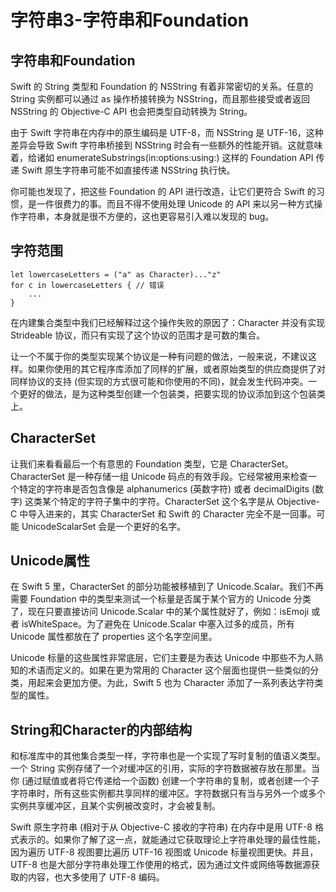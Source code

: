 # 字符串3-字符串和Foundation

## 字符串和Foundation

Swift 的 String 类型和 Foundation 的 NSString 有着非常密切的关系。任意的 String 实例都可以通过 as 操作桥接转换为 NSString，而且那些接受或者返回 NSString 的 Objective-C API 也会把类型自动转换为 String。

由于 Swift 字符串在内存中的原生编码是 UTF-8，而 NSString 是 UTF-16，这种差异会导致 Swift 字符串桥接到 NSString 时会有一些额外的性能开销。这就意味着，给诸如 enumerateSubstrings(in:options:using:) 这样的 Foundation API 传递 Swift 原生字符串可能不如直接传递 NSString 执行快。

你可能也发现了，把这些 Foundation 的 API 进行改造，让它们更符合 Swift 的习惯，是一件很费力的事。而且不得不使用处理 Unicode 的 API 来以另一种方式操作字符串，本身就是很不方便的，这也更容易引入难以发现的 bug。


## 字符范围

```
let lowercaseLetters = ("a" as Character)..."z"
for c in lowercaseLetters { // 错误
	...
}
```
在内建集合类型中我们已经解释过这个操作失败的原因了：Character 并没有实现 Strideable 协议，而只有实现了这个协议的范围才是可数的集合。

让一个不属于你的类型实现某个协议是一种有问题的做法，一般来说，不建议这样。如果你使用的其它程序库添加了同样的扩展，或者原始类型的供应商提供了对同样协议的支持 (但实现的方式很可能和你使用的不同)，就会发生代码冲突。一个更好的做法，是为这种类型创建一个包装类，把要实现的协议添加到这个包装类上。


## CharacterSet

让我们来看看最后一个有意思的 Foundation 类型，它是 CharacterSet。CharacterSet 是一种存储一组 Unicode 码点的有效手段。它经常被用来检查一个特定的字符串是否包含像是 alphanumerics (英数字符) 或者 decimalDigits (数字) 这类某个特定的字符子集中的字符。CharacterSet 这个名字是从 Objective-C 中导入进来的，其实 CharacterSet 和 Swift 的 Character 完全不是一回事。可能 UnicodeScalarSet 会是一个更好的名字。


## Unicode属性

在 Swift 5 里，CharacterSet 的部分功能被移植到了 Unicode.Scalar。我们不再需要 Foundation 中的类型来测试一个标量是否属于某个官方的 Unicode 分类了，现在只要直接访问 Unicode.Scalar 中的某个属性就好了，例如：isEmoji 或者 isWhiteSpace。为了避免在 Unicode.Scalar 中塞入过多的成员，所有 Unicode 属性都放在了 properties 这个名字空间里。

Unicode 标量的这些属性非常底层，它们主要是为表达 Unicode 中那些不为人熟知的术语而定义的。如果在更为常用的 Character 这个层面也提供一些类似的分类，用起来会更加方便。为此，Swift 5 也为 Character 添加了一系列表达字符类型的属性。


## String和Character的内部结构

和标准库中的其他集合类型一样，字符串也是一个实现了写时复制的值语义类型。一个 String 实例存储了一个对缓冲区的引用，实际的字符数据被存放在那里。当你 (通过赋值或者将它传递给一个函数) 创建一个字符串的复制，或者创建一个子字符串时，所有这些实例都共享同样的缓冲区。字符数据只有当与另外一个或多个实例共享缓冲区，且某个实例被改变时，才会被复制。

Swift 原生字符串 (相对于从 Objective-C 接收的字符串) 在内存中是用 UTF-8 格式表示的。如果你了解了这一点，就能通过它获取理论上字符串处理的最佳性能，因为遍历 UTF-8 视图要比遍历 UTF-16 视图或 Unicode 标量视图更快。并且，UTF-8 也是大部分字符串处理工作使用的格式，因为通过文件或网络等数据源获取的内容，也大多使用了 UTF-8 编码。





